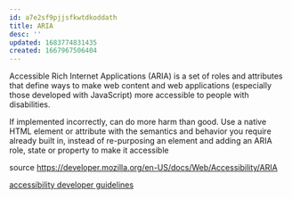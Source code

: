 ```yaml
---
id: a7e2sf9pjjsfkwtdkoddath
title: ARIA
desc: ''
updated: 1683774831435
created: 1667967506404
---
```

Accessible Rich Internet Applications (ARIA) is a set of roles and attributes that define ways to make web content and web applications (especially those developed with JavaScript) more accessible to people with disabilities.

If implemented incorrectly, can do more harm than good.  Use a native HTML element or attribute with the semantics and behavior you require already built in, instead of re-purposing an element and adding an ARIA role, state or property to make it accessible

source https://developer.mozilla.org/en-US/docs/Web/Accessibility/ARIA

[accessibility developer guidelines](https://www.accessibility-developer-guide.com/)